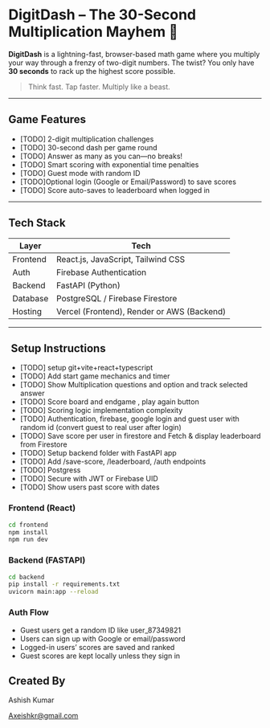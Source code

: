 #  DigitDash – The 30-Second Multiplication Mayhem 🔢

**DigitDash** is a lightning-fast, browser-based math game where you multiply your way through a frenzy of two-digit numbers. The twist? You only have **30 seconds** to rack up the highest score possible.

> Think fast. Tap faster. Multiply like a beast.

---

##  Game Features

- [TODO] 2-digit multiplication challenges
- [TODO]️ 30-second dash per game round
- [TODO] Answer as many as you can—no breaks!
- [TODO] Smart scoring with exponential time penalties
- [TODO] Guest mode with random ID
- [TODO]Optional login (Google or Email/Password) to save scores
- [TODO] Score auto-saves to leaderboard when logged in

---

##  Tech Stack

| Layer       | Tech                        |
|-------------|-----------------------------|
| Frontend    | React.js, JavaScript, Tailwind CSS |
| Auth        | Firebase Authentication     |
| Backend     | FastAPI (Python)            |
| Database    | PostgreSQL / Firebase Firestore |
| Hosting     | Vercel (Frontend), Render or AWS (Backend) |

---

## ️ Setup Instructions

- [TODO] setup git+vite+react+typescript
- [TODO] Add start game mechanics and timer 
- [TODO] Show Multiplication questions and option and track selected answer
- [TODO] Score board and endgame , play again button
- [TODO] Scoring logic implementation complexity
- [TODO] Authentication, firebase, google login and guest user with random id (convert guest to real user after login)
- [TODO] Save score per user in firestore and Fetch & display leaderboard from Firestore
- [TODO] Setup backend folder with FastAPI app
- [TODO] Add /save-score, /leaderboard, /auth endpoints
- [TODO] Postgress
- [TODO] Secure with JWT or Firebase UID
- [TODO] Show users past score with dates


###  Frontend (React)

```bash
cd frontend
npm install
npm run dev
```
###  Backend (FASTAPI)
```bash
cd backend
pip install -r requirements.txt
uvicorn main:app --reload
```

### Auth Flow
- Guest users get a random ID like user_87349821
- Users can sign up with Google or email/password
- Logged-in users’ scores are saved and ranked
- Guest scores are kept locally unless they sign in

## Created By
Ashish Kumar

Axeishkr@gmail.com